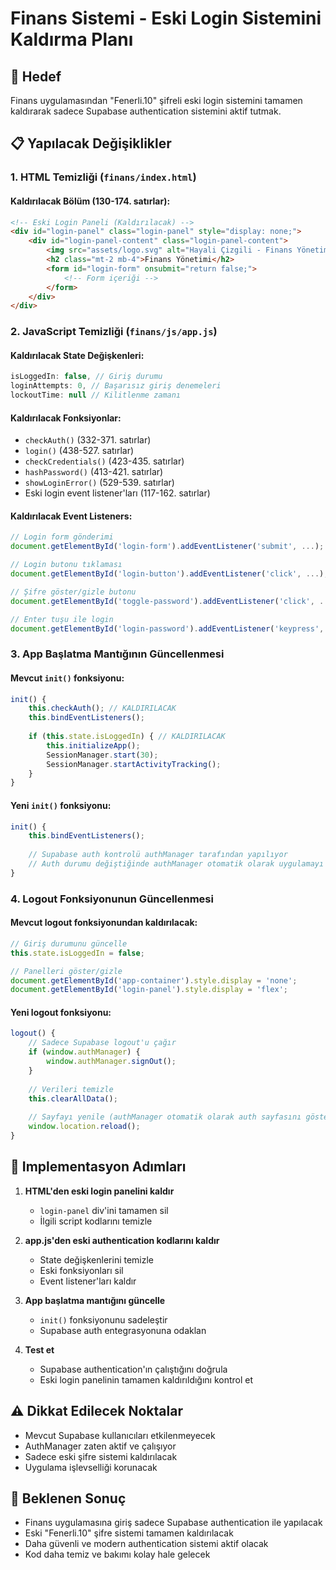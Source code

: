 # Finans Sistemi - Eski Login Sistemini Kaldırma Planı

## 🎯 Hedef
Finans uygulamasından "Fenerli.10" şifreli eski login sistemini tamamen kaldırarak sadece Supabase authentication sistemini aktif tutmak.

## 📋 Yapılacak Değişiklikler

### 1. HTML Temizliği (`finans/index.html`)

#### Kaldırılacak Bölüm (130-174. satırlar):
```html
<!-- Eski Login Paneli (Kaldırılacak) -->
<div id="login-panel" class="login-panel" style="display: none;">
    <div id="login-panel-content" class="login-panel-content">
        <img src="assets/logo.svg" alt="Hayali Çizgili - Finans Yönetimi" class="logo img-fluid">
        <h2 class="mt-2 mb-4">Finans Yönetimi</h2>
        <form id="login-form" onsubmit="return false;">
            <!-- Form içeriği -->
        </form>
    </div>
</div>
```

### 2. JavaScript Temizliği (`finans/js/app.js`)

#### Kaldırılacak State Değişkenleri:
```javascript
isLoggedIn: false, // Giriş durumu
loginAttempts: 0, // Başarısız giriş denemeleri
lockoutTime: null // Kilitlenme zamanı
```

#### Kaldırılacak Fonksiyonlar:
- `checkAuth()` (332-371. satırlar)
- `login()` (438-527. satırlar)
- `checkCredentials()` (423-435. satırlar)
- `hashPassword()` (413-421. satırlar)
- `showLoginError()` (529-539. satırlar)
- Eski login event listener'ları (117-162. satırlar)

#### Kaldırılacak Event Listeners:
```javascript
// Login form gönderimi
document.getElementById('login-form').addEventListener('submit', ...);

// Login butonu tıklaması
document.getElementById('login-button').addEventListener('click', ...);

// Şifre göster/gizle butonu
document.getElementById('toggle-password').addEventListener('click', ...);

// Enter tuşu ile login
document.getElementById('login-password').addEventListener('keypress', ...);
```

### 3. App Başlatma Mantığının Güncellenmesi

#### Mevcut `init()` fonksiyonu:
```javascript
init() {
    this.checkAuth(); // KALDIRILACAK
    this.bindEventListeners();
    
    if (this.state.isLoggedIn) { // KALDIRILACAK
        this.initializeApp();
        SessionManager.start(30);
        SessionManager.startActivityTracking();
    }
}
```

#### Yeni `init()` fonksiyonu:
```javascript
init() {
    this.bindEventListeners();
    
    // Supabase auth kontrolü authManager tarafından yapılıyor
    // Auth durumu değiştiğinde authManager otomatik olarak uygulamayı başlatacak
}
```

### 4. Logout Fonksiyonunun Güncellenmesi

#### Mevcut logout fonksiyonundan kaldırılacak:
```javascript
// Giriş durumunu güncelle
this.state.isLoggedIn = false;

// Panelleri göster/gizle
document.getElementById('app-container').style.display = 'none';
document.getElementById('login-panel').style.display = 'flex';
```

#### Yeni logout fonksiyonu:
```javascript
logout() {
    // Sadece Supabase logout'u çağır
    if (window.authManager) {
        window.authManager.signOut();
    }
    
    // Verileri temizle
    this.clearAllData();
    
    // Sayfayı yenile (authManager otomatik olarak auth sayfasını gösterecek)
    window.location.reload();
}
```

## 🔄 Implementasyon Adımları

1. **HTML'den eski login panelini kaldır**
   - `login-panel` div'ini tamamen sil
   - İlgili script kodlarını temizle

2. **app.js'den eski authentication kodlarını kaldır**
   - State değişkenlerini temizle
   - Eski fonksiyonları sil
   - Event listener'ları kaldır

3. **App başlatma mantığını güncelle**
   - `init()` fonksiyonunu sadeleştir
   - Supabase auth entegrasyonuna odaklan

4. **Test et**
   - Supabase authentication'ın çalıştığını doğrula
   - Eski login panelinin tamamen kaldırıldığını kontrol et

## ⚠️ Dikkat Edilecek Noktalar

- Mevcut Supabase kullanıcıları etkilenmeyecek
- AuthManager zaten aktif ve çalışıyor
- Sadece eski şifre sistemi kaldırılacak
- Uygulama işlevselliği korunacak

## 🎯 Beklenen Sonuç

- Finans uygulamasına giriş sadece Supabase authentication ile yapılacak
- Eski "Fenerli.10" şifre sistemi tamamen kaldırılacak
- Daha güvenli ve modern authentication sistemi aktif olacak
- Kod daha temiz ve bakımı kolay hale gelecek